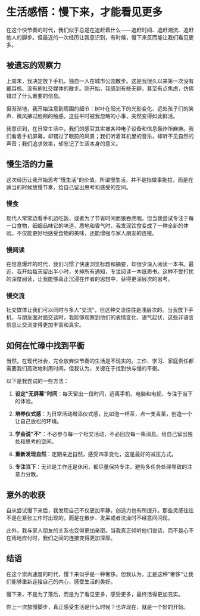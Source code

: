 # 生活感悟：慢下来，才能看见更多

在这个快节奏的时代，我们似乎总是在追赶着什么——追赶时间、追赶潮流、追赶他人的脚步。但最近的一次经历让我意识到，有时候，慢下来反而能让我们看见更多。

## 被遗忘的观察力

上周末，我决定放下手机，独自一人在城市公园散步。这是我很久以来第一次没有戴耳机、没有刷社交媒体的散步。刚开始，我感到有些无聊，甚至有点焦虑，仿佛错过了什么重要的信息。

但渐渐地，我开始注意到周围的细节：树叶在阳光下的光影变化、远处孩子们的笑声、微风拂过脸颊的触感。这些平时被我忽略的小事，突然变得如此鲜活。

我意识到，在日常生活中，我们的感官其实被各种电子设备和信息轰炸所麻痹。我们看着手机屏幕，却错过了眼前的风景；我们听着耳机里的音乐，却听不见自然的声音；我们追求效率，却忘记了生活本身的意义。

## 慢生活的力量

这次经历让我开始思考"慢生活"的价值。所谓慢生活，并不是指做事拖拉，而是在适当的时候放慢节奏，给自己留出思考和感受的空间。

### 慢食

现代人常常边看手机边吃饭，或者为了节省时间而狼吞虎咽。但当我尝试专注于每一口食物，细细品味它的味道、质地和香气时，我发现饮食变成了一种全新的体验。不仅能更好地感受食物的美味，还能增强与家人朋友的连接。

### 慢阅读

在信息爆炸的时代，我们习惯了快速浏览标题和摘要，却很少深入阅读一本书。最近，我开始每天留出半小时，关掉所有通知，专注阅读一本纸质书。这种不受打扰的深度阅读，让我能够真正沉浸在作者的思想中，获得更深层次的思考。

### 慢交流

社交媒体让我们可以同时与多人"交流"，但这种交流往往是浅层次的。当我放下手机，与朋友面对面交谈时，我能够观察到他们的表情变化、语气起伏，这些非语言信息让交流变得更加丰富和真实。

## 如何在忙碌中找到平衡

当然，在现代社会，完全放弃快节奏的生活是不现实的。工作、学习、家庭责任都需要我们高效地利用时间。但我认为，关键在于找到快与慢的平衡。

以下是我尝试的一些方法：

1. **设定"无屏幕"时间**：每天留出一段时间，远离手机、电脑和电视，专注于当下的体验。

2. **培养仪式感**：为日常活动增添仪式感，比如泡一杯茶，点一支香薰，创造一个让自己放松的环境。

3. **学会说"不"**：不必参与每一个社交活动，不必回应每一条消息。给自己留出独处和思考的空间。

4. **重新发现自然**：定期亲近自然，感受四季变化，这是最好的减压方式。

5. **专注当下**：无论是工作还是休闲，都尽量保持专注，避免多任务处理导致的注意力分散。

## 意外的收获

自从尝试慢下来后，我发现自己不仅更加平静，创造力也有所提升。那些灵感往往不是在紧张工作时出现的，而是在散步、发呆或者洗澡时不经意间闪现。

此外，我与家人朋友的关系也变得更加亲密。当我真正倾听他们说话，而不是心不在焉地应付时，我们之间的连接变得更加深厚。

## 结语

在这个崇尚速度的时代，慢下来似乎是一种奢侈。但我认为，正是这种"奢侈"让我们能够重新连接自己的内心，感受生活的美好。

慢下来，不是为了落后，而是为了看见更多，感受更多，最终活得更加充实。

你上一次放慢脚步，真正感受生活是什么时候？也许现在，就是一个好的开始。
